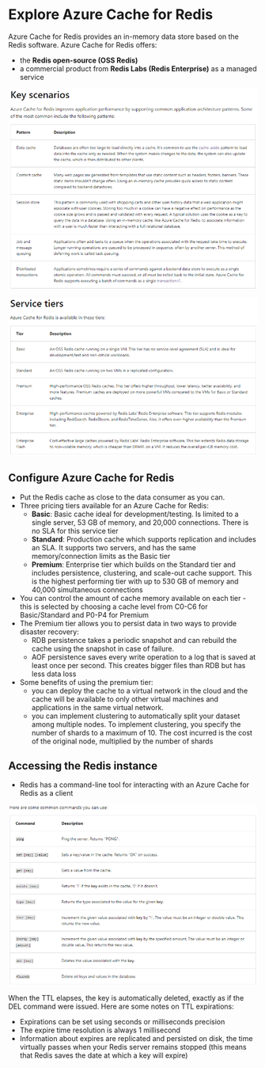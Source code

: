 # Explore Azure Cache for Redis
Azure Cache for Redis provides an in-memory data store based on the Redis software.
Azure Cache for Redis offers:
- the **Redis open-source (OSS Redis)** 
- a commercial product from **Redis Labs (Redis Enterprise)** as a managed service

![img.png](img.png)

![img_1.png](img_1.png)

## Configure Azure Cache for Redis
- Put the Redis cache as close to the data consumer as you can.
- Three pricing tiers available for an Azure Cache for Redis:
  - **Basic**: Basic cache ideal for development/testing. Is limited to a single server, 53 GB of memory, and 20,000 connections. 
    There is no SLA for this service tier
  - **Standard**: Production cache which supports replication and includes an SLA. It supports two servers, and has the
    same memory/connection limits as the Basic tier
  - **Premium**: Enterprise tier which builds on the Standard tier and includes persistence, clustering, and scale-out 
    cache support. This is the highest performing tier with up to 530 GB of memory and 40,000 simultaneous connections
- You can control the amount of cache memory available on each tier - this is selected by choosing a cache level 
  from C0-C6 for Basic/Standard and P0-P4 for Premium
- The Premium tier allows you to persist data in two ways to provide disaster recovery:
  - RDB persistence takes a periodic snapshot and can rebuild the cache using the snapshot in case of failure.
  - AOF persistence saves every write operation to a log that is saved at least once per second. This creates bigger files
    than RDB but has less data loss
- Some benefits of using the premium tier:
  - you can deploy the cache to a virtual network in the cloud and the cache will be available to only other virtual machines
    and applications in the same virtual network.
  - you can implement clustering to automatically split your dataset among multiple nodes. To implement clustering, you
    specify the number of shards to a maximum of 10. The cost incurred is the cost of the original node, multiplied by 
    the number of shards

## Accessing the Redis instance
- Redis has a command-line tool for interacting with an Azure Cache for Redis as a client

![img_2.png](img_2.png)

When the TTL elapses, the key is automatically deleted, exactly as if the DEL command were issued. Here are some notes
on TTL expirations:
- Expirations can be set using seconds or milliseconds precision
- The expire time resolution is always 1 millisecond
- Information about expires are replicated and persisted on disk, the time virtually passes when your Redis server 
  remains stopped (this means that Redis saves the date at which a key will expire)
